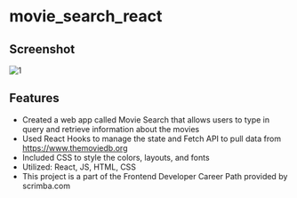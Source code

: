 # movie_search_react

## Screenshot
![1](https://user-images.githubusercontent.com/55764020/89133232-fe738300-d4df-11ea-9e78-212b4de6d3f8.JPG)

## Features

* Created a web app called Movie Search that allows users to type in query and retrieve information about the movies
* Used React Hooks to manage the state and Fetch API to pull data from https://www.themoviedb.org
* Included CSS to style the colors, layouts, and fonts
* Utilized: React, JS, HTML, CSS
* This project is a part of the Frontend Developer Career Path provided by scrimba.com

